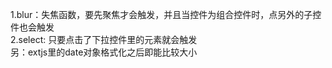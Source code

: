 1.blur：失焦函数，要先聚焦才会触发，并且当控件为组合控件时，点另外的子控件也会触发<br>
2.select: 只要点击了下拉控件里的元素就会触发<br>
另：extjs里的date对象格式化之后即能比较大小
